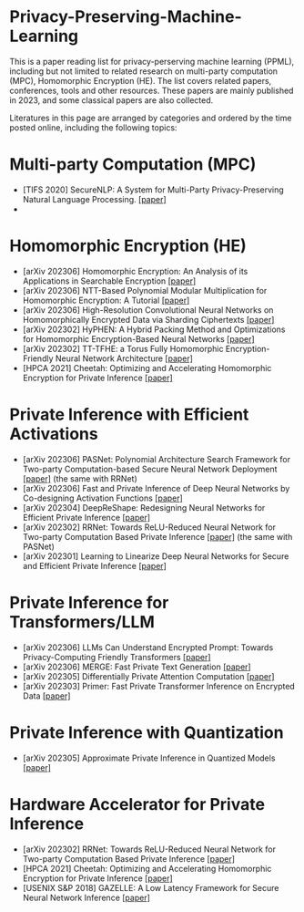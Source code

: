 # Privacy-Preserving-Machine-Learning

This is a paper reading list for privacy-perserving machine learning (PPML), including but not limited to related research on multi-party computation (MPC), Homomorphic Encryption (HE). The list covers related papers, conferences, tools and other resources. These papers are mainly published in 2023, and some classical papers are also collected.

Literatures in this page are arranged by categories and ordered by the time posted online, including the following topics:

# Multi-party Computation (MPC)
- [TIFS 2020] SecureNLP: A System for Multi-Party Privacy-Preserving Natural Language Processing. [[paper]](https://ieeexplore.ieee.org/document/9099258)
- 

# Homomorphic Encryption (HE)

- [arXiv 202306] Homomorphic Encryption: An Analysis of its Applications in Searchable Encryption [[paper]](https://arxiv.org/pdf/2306.14407.pdf)
- [arXiv 202306] NTT-Based Polynomial Modular Multiplication for Homomorphic Encryption: A Tutorial [[paper]](https://arxiv.org/pdf/2306.12519.pdf)
- [arXiv 202306] High-Resolution Convolutional Neural Networks on Homomorphically Encrypted Data via Sharding Ciphertexts [[paper]](https://arxiv.org/pdf/2306.09189.pdf)
- [arXiv 202302] HyPHEN: A Hybrid Packing Method and Optimizations for Homomorphic Encryption-Based Neural Networks [[paper]](https://arxiv.org/pdf/2302.02407)
- [arXiv 202302] TT-TFHE: a Torus Fully Homomorphic Encryption-Friendly Neural Network Architecture [[paper]](https://arxiv.org/pdf/2302.01584)
- [HPCA 2021] Cheetah: Optimizing and Accelerating Homomorphic Encryption for Private Inference [[paper]](https://ieeexplore.ieee.org/stamp/stamp.jsp?tp=&arnumber=9407118)
# Private Inference with Efficient Activations

- [arXiv 202306] PASNet: Polynomial Architecture Search Framework for Two-party Computation-based Secure Neural Network Deployment [[paper]](https://arxiv.org/pdf/2306.15513.pdf) (the same with RRNet)
- [arXiv 202306] Fast and Private Inference of Deep Neural Networks by Co-designing Activation Functions [[paper]](https://arxiv.org/pdf/2306.08538.pdf)
- [arXiv 202304] DeepReShape: Redesigning Neural Networks for Efficient Private Inference [[paper]](https://arxiv.org/pdf/2304.10593)
- [arXiv 202302] RRNet: Towards ReLU-Reduced Neural Network for Two-party Computation Based Private Inference [[paper]](https://arxiv.org/pdf/2302.02292) (the same with PASNet)
- [arXiv 202301] Learning to Linearize Deep Neural Networks for Secure and Efficient Private Inference [[paper]](https://arxiv.org/pdf/2301.09254)
# Private Inference for Transformers/LLM

- [arXiv 202306] LLMs Can Understand Encrypted Prompt: Towards Privacy-Computing Friendly Transformers [[paper]](https://arxiv.org/pdf/2305.18396.pdf)
- [arXiv 202306] MERGE: Fast Private Text Generation [[paper]](https://arxiv.org/pdf/2305.15769)
- [arXiv 202305] Differentially Private Attention Computation [[paper]](https://arxiv.org/pdf/2305.04701.pdf)
- [arXiv 202303] Primer: Fast Private Transformer Inference on Encrypted Data [[paper]](https://arxiv.org/pdf/2303.13679)
# Private Inference with Quantization

- [arXiv 202305] Approximate Private Inference in Quantized Models [[paper]](https://arxiv.org/pdf/2305.03801)
# Hardware Accelerator for Private Inference

- [arXiv 202302] RRNet: Towards ReLU-Reduced Neural Network for Two-party Computation Based Private Inference [[paper]](https://arxiv.org/pdf/2302.02292)
- [HPCA 2021] Cheetah: Optimizing and Accelerating Homomorphic Encryption for Private Inference [[paper]](https://ieeexplore.ieee.org/stamp/stamp.jsp?tp=&arnumber=9407118)
- [USENIX S&P 2018] GAZELLE: A Low Latency Framework for Secure Neural Network Inference [[paper]](https://www.usenix.org/system/files/conference/usenixsecurity18/sec18-juvekar.pdf)

 			
 		
 	 

